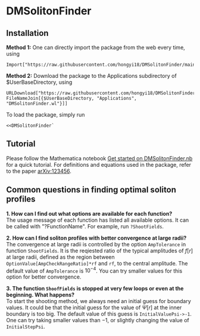 # DMSolitonFinder

## Installation

**Method 1:** One can directly import the package from the web every time, using
```
Import["https://raw.githubusercontent.com/hongyi18/DMSolitonFinder/main/DMSolitonFinder.wl"]
```

**Method 2:** Download the package to the Applications subdirectory of $UserBaseDirectory, using
```
URLDownload["https://raw.githubusercontent.com/hongyi18/DMSolitonFinder/main/DMSolitonFinder.wl", FileNameJoin[{$UserBaseDirectory, "Applications", "DMSolitonFinder.wl"}]]
```
To load the package, simply run
```
<<DMSolitonFinder`
```

## Tutorial
Please follow the Mathematica notebook [Get started on DMSolitonFinder.nb](https://github.com/hongyi18/DMSolitonFinder/blob/main/Get%20started%20on%20DMSolitonFinder.nb) for a quick tutorial. For definitions and equations used in the package, refer to the paper [arXiv:123456]().

## Common questions in finding optimal soliton profiles
**1. How can I find out what options are available for each function?** <br>
The usage message of each function has listed all available options. It can be called with "?FunctionName". For example, run `?ShootFields`.

**2. How can I find soliton profiles with better convergence at large radii?** <br>
The convergence at large radii is controlled by the option `AmpTolerance` in function `ShootFields`. It is the reqiested ratio of the typical amplitudes of $f[r]$ at large radii, defined as the region between `OptionValue[AmpCheckRangeRatio]*rf` and `rf`, to the central amplitude. The default value of `AmpTolerance` is $10^{-4}$. You can try smaller values for this option for better convergence.

**3. The function `ShoofFields` is stopped at very few loops or even at the beginning. What happens?** <br>
To start the shooting method, we always need an initial guess for boundary values. It could be that the initial guess for the value of $\Psi[r]$ at the inner boundary is too big. The default value of this guess is `InitialValuePsi->-1`. One can try taking smaller values than $-1$, or slightly changing the value of `InitialStepPsi`.
